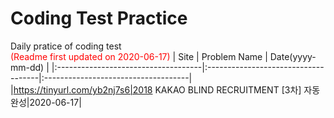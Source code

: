 # Coding Test Practice
Daily pratice of coding test<br>
<span style="color:red">(Readme first updated on 2020-06-17)</span>
| Site | Problem Name | Date(yyyy-mm-dd) |
|:------------------------------------|:------------------------------------|:------------------------------------|
|https://tinyurl.com/yb2nj7s6|2018 KAKAO BLIND RECRUITMENT [3차] 자동완성|2020-06-17|

